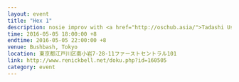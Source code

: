 ```yaml
---
layout: event
title: "Hex 1"
description: nosie improv with <a href="http://oschub.asia/">Tadashi Usami</a>
time: 2016-05-05 18:00:00 +8
endtime: 2016-05-05 22:00:00 +8
venue: Bushbash, Tokyo
location: 東京都江戸川区南小岩7-28-11ファーストセントラル101
link: http://www.renickbell.net/doku.php?id=160505
category: event
---
```

